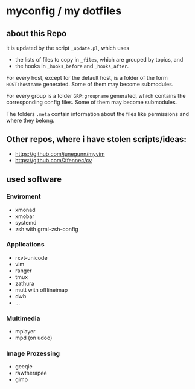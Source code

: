 # myconfig / my dotfiles

## about this Repo
it is updated by the script `_update.pl`, which uses
- the lists of files to copy in `_files`, which are grouped by topics, and
- the hooks in `_hooks_before` and `_hooks_after`.

For every host, except for the default host, is a folder of the form
`HOST:hostname` generated.
Some of them may become submodules.

For every group is a folder `GRP:groupname` generated, which contains the
corresponding config files.
Some of them may become submodules.

The folders `.meta` contain information about the files like permissions and
where they belong.

## Other repos, where i have stolen scripts/ideas:
- https://github.com/junegunn/myvim
- https://github.com/Xfennec/cv

## used software
### Enviroment
- xmonad
- xmobar
- systemd
- zsh with grml-zsh-config

### Applications
- rxvt-unicode
- vim
- ranger
- tmux
- zathura
- mutt with offlineimap
- dwb
- ...

### Multimedia
- mplayer
- mpd (on udoo)

### Image Prozessing
- geeqie
- rawtherapee
- gimp
